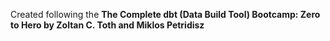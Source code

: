 Created following the **The Complete dbt (Data Build Tool) Bootcamp: Zero to Hero by Zoltan C. Toth and Miklos Petridisz**
